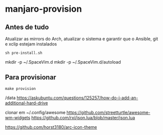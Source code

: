 # manjaro-provision

## Antes de tudo
Atualizar as mirrors do Arch, atualizar o sistema e garantir que o Ansible, git e xclip estejam instalados

```
sh pre-install.sh
```
mkdir -p ~/.SpaceVim.d
mkdir -p ~/.SpaceVim.d/autoload

## Para provisionar

```
make provision
```
/data
https://askubuntu.com/questions/125257/how-do-i-add-an-additional-hard-drive

clonar em ~/.config/awesome
https://github.com/streetturtle/awesome-wm-widgets
https://github.com/rxi/json.lua/blob/master/json.lua

https://github.com/horst3180/arc-icon-theme
